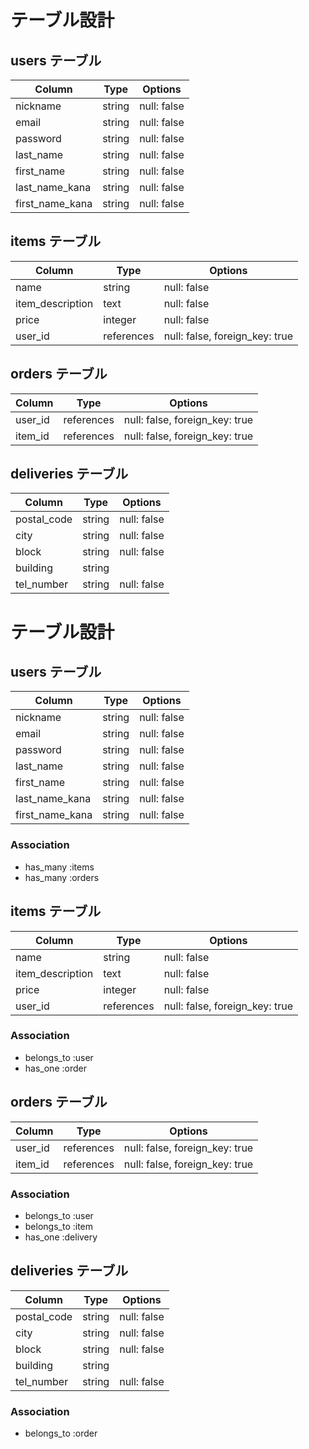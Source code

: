 # テーブル設計

## users テーブル

|  Column          |  Type    |  Options      |
|  --------------  |  ------  |  -----------  |
|  nickname        |  string  |  null: false  |
|  email           |  string  |  null: false  |
|  password        |  string  |  null: false  |
|  last_name       |  string  |  null: false  |
|  first_name      |  string  |  null: false  |
|  last_name_kana  |  string  |  null: false  |
|  first_name_kana |  string  |  null: false  |

## items テーブル

|  Column            |  Type        |  Options                           |
|  ----------------  |  ----------  |  --------------------------------  |
|  name              |  string      |  null: false                       |
|  item_description  |  text        |  null: false                       |
|  price             |  integer     |  null: false                       |
|  user_id           |  references  |  null: false,  foreign_key:  true  |

## orders テーブル

|  Column    |  Type        |  Options                           |
|  --------  |  ----------- |  --------------------------------  |
|  user_id   |  references  |  null: false,  foreign_key:  true  |
|  item_id   |  references  |  null: false,  foreign_key:  true  |

## deliveries テーブル

|  Column       |  Type        |  Options      |
|  -----------  |  ----------  |  -----------  |
|  postal_code  |  string      |  null: false  |
|  city         |  string      |  null: false  |
|  block        |  string      |  null: false  |
|  building     |  string      |               |
|  tel_number   |  string      |  null: false  |


# テーブル設計

## users  テーブル

|  Column          |  Type    |  Options      |
|  --------------  |  ------  |  -----------  |
|  nickname        |  string  |  null: false  |
|  email           |  string  |  null: false  |
|  password        |  string  |  null: false  |
|  last_name       |  string  |  null: false  |
|  first_name      |  string  |  null: false  |
|  last_name_kana  |  string  |  null: false  |
|  first_name_kana |  string  |  null: false  |

###  Association
- has_many :items
- has_many :orders

## items テーブル

|  Column            |  Type        |  Options                           |
|  ----------------  |  ----------  |  --------------------------------  |
|  name              |  string      |  null: false                       |
|  item_description  |  text        |  null: false                       |
|  price             |  integer     |  null: false                       |
|  user_id           |  references  |  null: false,  foreign_key:  true  |

###  Association
- belongs_to :user
- has_one :order

## orders テーブル

|  Column    |  Type        |  Options                           |
|  --------  |  ----------- |  --------------------------------  |
|  user_id   |  references  |  null: false,  foreign_key:  true  |
|  item_id   |  references  |  null: false,  foreign_key:  true  |

###  Association

- belongs_to :user
- belongs_to :item
- has_one :delivery

## deliveries テーブル

|  Column       |  Type        |  Options      |
|  -----------  |  ------      |  -----------  |
|  postal_code  |  string      |  null: false  |
|  city         |  string      |  null: false  |
|  block        |  string      |  null: false  |
|  building     |  string      |               |
|  tel_number   |  string      |  null: false  |

###  Association

- belongs_to :order